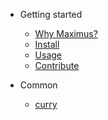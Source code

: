 - Getting started

  - [Why Maximus?](/#why-maximus)
  - [Install](/#install)
  - [Usage](/#usage)
  - [Contribute](/#contribute)

- Common
  - [curry](/common/curry)
